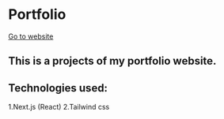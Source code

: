 # Portfolio

[Go to website](https://kharlam.space)

## This is a projects of my portfolio website.

## Technologies used:

1.Next.js (React)
2.Tailwind css
